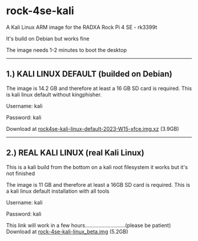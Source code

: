 # rock-4se-kali
A Kali Linux ARM image for the RADXA Rock Pi 4 SE - rk3399t 

It's build on Debian but works fine


The image needs 1-2 minutes to boot the desktop

----------------------
1.) KALI LINUX DEFAULT          (builded on Debian)
----------------------

The image is 14.2 GB and therefore at least a 16 GB SD card is required.
This is kali linux default without kingphisher.

Username: kali

Password: kali


Download at <a href="https://drive.google.com/file/d/1sig3IbY23cuAeM2c20aRQESbx57z_mBA/view?usp=sharing">rock4se-kali-linux-default-2023-W15-xfce.img.xz</a> (3.9GB)



-------------------
2.) REAL KALI LINUX              (real Kali Linux)
-------------------

This is a kali build from the bottom on a kali root filesystem it works but it's not finished

The image is 11 GB and therefore at least a 16GB SD card is required. 
This is a kali linux default installation with all tools

Username: kali

Password: kali

This link will work in a few hours...........................(please be patient)
Download at <a href="HIER URL EINFÜGEN">rock-4se-kali-linux_beta.img</a> (5.2GB)

